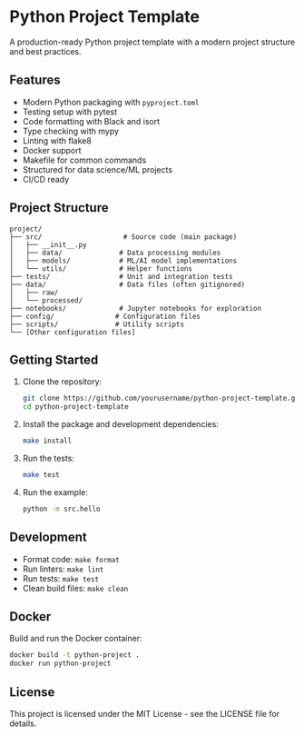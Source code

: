 # Python Project Template

A production-ready Python project template with a modern project structure and best practices.

## Features

- Modern Python packaging with `pyproject.toml`
- Testing setup with pytest
- Code formatting with Black and isort
- Type checking with mypy
- Linting with flake8
- Docker support
- Makefile for common commands
- Structured for data science/ML projects
- CI/CD ready

## Project Structure

```
project/
├── src/                    # Source code (main package)
│   ├── __init__.py
│   ├── data/              # Data processing modules
│   ├── models/            # ML/AI model implementations
│   └── utils/             # Helper functions
├── tests/                 # Unit and integration tests
├── data/                  # Data files (often gitignored)
│   ├── raw/
│   └── processed/
├── notebooks/             # Jupyter notebooks for exploration
├── config/               # Configuration files
├── scripts/              # Utility scripts
└── [Other configuration files]
```

## Getting Started

1. Clone the repository:
   ```bash
   git clone https://github.com/yourusername/python-project-template.git
   cd python-project-template
   ```

2. Install the package and development dependencies:
   ```bash
   make install
   ```

3. Run the tests:
   ```bash
   make test
   ```

4. Run the example:
   ```bash
   python -m src.hello
   ```

## Development

- Format code: `make format`
- Run linters: `make lint`
- Run tests: `make test`
- Clean build files: `make clean`

## Docker

Build and run the Docker container:

```bash
docker build -t python-project .
docker run python-project
```

## License

This project is licensed under the MIT License - see the LICENSE file for details.